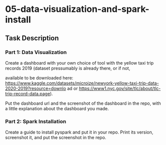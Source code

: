 # 05-data-visualization-and-spark-install

## Task Description

### Part 1: Data Visualization

Create a dashboard with your own choice of tool with the yellow taxi trip records 2019 (dataset
pressumably is already there, or if not,

available to be downloaded here:
https://www.kaggle.com/datasets/microize/newyork-yellow-taxi-trip-data-2020-2019?resource=downlo
ad or https://www1.nyc.gov/site/tlc/about/tlc-trip-record-data.page).

Put the dashboard url and the screenshot of the dashboard in the repo, with a little explanation about
the dashboard you made.

### Part 2: Spark Installation

Create a guide to install pyspark and put it in your repo. Print its version,
screenshot it, and put the screenshot in the repo.
